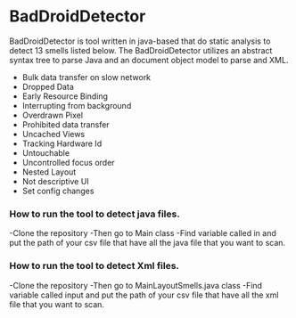 #  BadDroidDetector 

BadDroidDetector is tool written in java-based that do static analysis to detect 13 smells listed below. The BadDroidDetector utilizes an abstract syntax tree to parse Java and an document object model to parse and XML.  

 - Bulk data transfer on slow network
 - Dropped Data
 - Early Resource Binding
 - Interrupting from background
 - Overdrawn Pixel
 - Prohibited data transfer
 - Uncached Views
 - Tracking Hardware Id
 - Untouchable
 - Uncontrolled focus order
 - Nested Layout
 - Not descriptive UI
 - Set config changes
 
 
 ### How to run the tool to detect java files.
 -Clone the repository 
 -Then go to Main class 
 -Find variable called in and put the path of your csv file that have all the java file that you want to scan. 
 
 ### How to run the tool to detect Xml files.
 -Clone the repository 
 -Then go to MainLayoutSmells.java class 
 -Find variable called input and put the path of your csv file that have all the xml file that you want to scan. 






